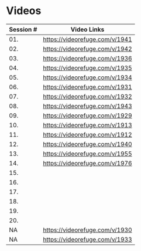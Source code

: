 # Videos

| Session # | Video Links|
| --------- | ------------------------------ |
| 01. | https://videorefuge.com/v/1941 |
| 02. | https://videorefuge.com/v/1942 |
| 03. | https://videorefuge.com/v/1936 |
| 04. | https://videorefuge.com/v/1935 |
| 05. | https://videorefuge.com/v/1934 |
| 06. | https://videorefuge.com/v/1931 |
| 07. | https://videorefuge.com/v/1932 |
| 08. | https://videorefuge.com/v/1943 |
| 09. | https://videorefuge.com/v/1929 |
| 10. | https://videorefuge.com/v/1913 |
| 11. | https://videorefuge.com/v/1912 |
| 12. | https://videorefuge.com/v/1940 |
| 13. | https://videorefuge.com/v/1955 |
| 14. | https://videorefuge.com/v/1976 |
| 15. |  |
| 16. |  |
| 17. |  |
| 18. |  |
| 19. |  |
| 20. |  |
| NA  | https://videorefuge.com/v/1930 |
| NA  | https://videorefuge.com/v/1933 |

<!--stackedit_data:
eyJoaXN0b3J5IjpbMTA2MDkxNTc2Miw3MTI4MzE4MTAsNTAzOT
g3OTAwLDEyOTY5ODg2NTMsLTEwODE2NTM1MzldfQ==
-->